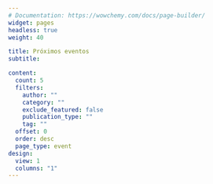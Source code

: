 ```yaml
---
# Documentation: https://wowchemy.com/docs/page-builder/
widget: pages
headless: true
weight: 40

title: Próximos eventos
subtitle:

content:
  count: 5
  filters:
    author: ""
    category: ""
    exclude_featured: false
    publication_type: ""
    tag: ""
  offset: 0
  order: desc
  page_type: event
design:
  view: 1
  columns: "1"
---
```


